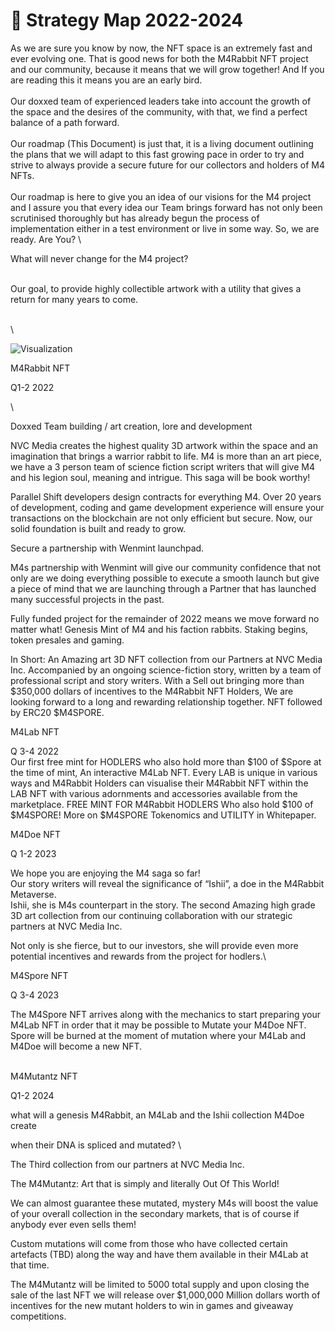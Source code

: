 # 📑 Strategy Map 2022-2024

As we are sure you know by now, the NFT space is an extremely fast and ever evolving one. That is good news for both the M4Rabbit NFT project and our community, because it means that we will grow together!  And If you are reading this it means you are an early bird.\
\
Our doxxed team of experienced leaders take into account the growth of the space and the desires of the community, with that, we find a perfect balance of a path forward.\
\
Our roadmap (This Document) is just that, it is a living document outlining the plans that we will adapt to this fast growing pace in order to try and strive to always provide a secure future for our collectors and holders of M4 NFTs.\
\
Our roadmap is here to give you an idea of our visions for the M4 project and I assure you that every idea our Team brings forward has not only been scrutinised thoroughly but has already begun the process of implementation either in a test environment or live in some way. So, we are ready.  Are You? \


What will never change for the M4 project?&#x20;

\
Our goal, to provide highly collectible artwork with a utility that gives a return for many years to come.&#x20;

\
\


![Visualization](.gitbook/assets/strat\_roadmap.png)



M4Rabbit NFT

Q1-2 2022

\


Doxxed Team building / art creation, lore and development

NVC Media creates the highest quality 3D artwork within the space and an imagination that brings a warrior rabbit to life. M4 is more than an art piece, we have a 3 person team of science fiction script writers that will give M4 and his legion soul, meaning and intrigue. This saga will be book worthy!&#x20;

Parallel Shift developers design contracts for everything M4. Over 20 years of development, coding and game development experience will ensure your transactions on the blockchain are not only efficient but secure. Now, our solid foundation is built and ready to grow.



Secure a partnership with Wenmint launchpad.&#x20;

M4s partnership with Wenmint will give our community confidence that not only are we doing everything possible to execute a smooth launch but give a piece of mind that we are launching through a Partner that has launched many successful projects in the past.

Fully funded project for the remainder of 2022 means we move forward no matter what! Genesis Mint of M4 and his faction rabbits. Staking begins, token presales and gaming.&#x20;

In Short: An Amazing art 3D NFT collection from our Partners at NVC Media Inc.  Accompanied by an ongoing science-fiction story, written by a team of professional script and story writers.  With a Sell out bringing more than $350,000 dollars of incentives to the M4Rabbit NFT Holders, We are looking forward to a long and rewarding relationship together. NFT followed by ERC20 $M4SPORE.



M4Lab NFT

Q 3-4 2022\
Our first free mint for HODLERS who also hold more than $100 of $Spore at the time of mint, An interactive M4Lab NFT.  Every LAB is unique in various ways and M4Rabbit Holders can visualise their M4Rabbit NFT within the LAB NFT with various adornments and accessories available from the marketplace.  FREE MINT FOR M4Rabbit HODLERS Who also hold $100 of $M4SPORE!  More on $M4SPORE Tokenomics and UTILITY in Whitepaper.



M4Doe NFT

Q 1-2 2023

We hope you are enjoying the M4 saga so far!\
Our story writers will reveal the significance of “Ishii”, a doe in the M4Rabbit Metaverse. \
Ishii, she is M4s counterpart in the story. The second Amazing high grade 3D art collection from our continuing collaboration with our strategic partners at NVC Media Inc.&#x20;

Not only is she fierce, but to our investors, she will provide even more potential incentives and rewards from the project for hodlers.\


M4Spore NFT

Q 3-4 2023

The M4Spore NFT arrives along with the mechanics to start preparing your M4Lab NFT in order that it may be possible to Mutate your M4Doe NFT. Spore will be burned at the moment of mutation where your M4Lab and M4Doe will become a new NFT.

\
M4Mutantz NFT

Q1-2 2024

what will a genesis M4Rabbit, an M4Lab and the Ishii collection M4Doe create&#x20;

when their DNA is spliced and mutated? \


The Third collection from our partners at NVC Media Inc. &#x20;

The M4Mutantz: Art that is simply and literally Out Of This World! &#x20;

We can almost guarantee these mutated, mystery M4s will boost the value of your overall collection in the secondary markets, that is of course if anybody ever even sells them! &#x20;

Custom mutations will come from those who have collected certain artefacts (TBD) along the way and have them available in their M4Lab at that time. &#x20;

The M4Mutantz will be limited to 5000 total supply and upon closing the sale of the last NFT we will release over $1,000,000 Million dollars worth of incentives for the new mutant holders to win in games and giveaway competitions.
